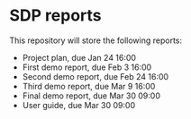 # SDP reports

This repository will store the following reports:
- Project plan, due Jan 24 16:00
- First demo report, due Feb 3 16:00
- Second demo report, due Feb 24 16:00
- Third demo report, due Mar 9 16:00
- Final demo report, due Mar 30 09:00
- User guide, due Mar 30 09:00

